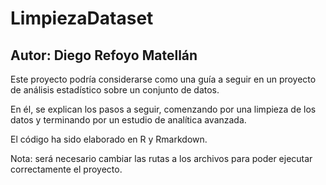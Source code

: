 # LimpiezaDataset

## **Autor**: Diego Refoyo Matellán 


Este proyecto podría considerarse como una guía a seguir en un proyecto de análisis estadístico sobre un conjunto de datos.

En él, se explican los pasos a seguir, comenzando por una limpieza de los datos y terminando por un estudio de analítica avanzada.

El código ha sido elaborado en R y Rmarkdown.

Nota: será necesario cambiar las rutas a los archivos para poder ejecutar correctamente el proyecto.
